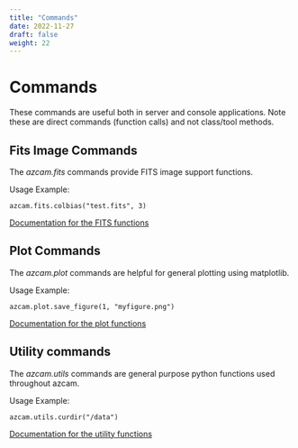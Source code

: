 ```yaml
---
title: "Commands"
date: 2022-11-27
draft: false
weight: 22
---
```


# Commands

These commands are useful both in server and console applications. Note these are direct commands (function calls) and not class/tool methods.

## Fits Image Commands
The *azcam.fits* commands provide FITS image support functions.

Usage Example:

    azcam.fits.colbias("test.fits", 3)

[Documentation for the FITS functions](https://mplesser.github.io/docs/azcam/functions/fits.html)

## Plot Commands
The *azcam.plot* commands are helpful for general plotting using matplotlib. 

Usage Example:

    azcam.plot.save_figure(1, "myfigure.png")

[Documentation for the plot functions](https://mplesser.github.io/docs/azcam/functions/plot.html)


## Utility commands
The *azcam.utils* commands are general purpose python functions used throughout azcam.

Usage Example:

    azcam.utils.curdir("/data")

[Documentation for the utility functions](https://mplesser.github.io/docs/azcam/functions/utils.html)
